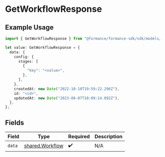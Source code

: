 # GetWorkflowResponse

## Example Usage

```typescript
import { GetWorkflowResponse } from "@formance/formance-sdk/sdk/models/shared";

let value: GetWorkflowResponse = {
  data: {
    config: {
      stages: [
        {
          "key": "<value>",
        },
      ],
    },
    createdAt: new Date("2022-10-10T19:59:22.296Z"),
    id: "<id>",
    updatedAt: new Date("2023-08-07T10:09:14.092Z"),
  },
};
```

## Fields

| Field                                                     | Type                                                      | Required                                                  | Description                                               |
| --------------------------------------------------------- | --------------------------------------------------------- | --------------------------------------------------------- | --------------------------------------------------------- |
| `data`                                                    | [shared.Workflow](../../../sdk/models/shared/workflow.md) | :heavy_check_mark:                                        | N/A                                                       |